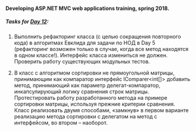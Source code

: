 #### Developing ASP.NET MVC web applications training, spring 2018.

##### Tasks for [Day 12](https://github.com/AnzhelikaKravchuk/Training.-Spring-2018/tree/master/Day%2012):


1. Выполнить рефакторинг класса (с целью сокращения повторного кода) в алгоритмах Евклида для задачи по НОД в Day 5 (рефакторинг возможен только в случае, когда все метод находятся в одном классе!). Интерфейс класса измениться не должен. Проверить работу существующих модульных тестов.

2. В класс с алгоритмом сортировки не прямоугольной матрицы, принимающим как компаратор интерфейс IComparer<int[]> добавить метод, принимающий как параметр делегат-компаратор, инкапсулирующий логику сравнения строк матрицы. Протестировать работу разработанного метода на примере сортировки матрицы, используя прежние критерии сравнения. Класс реализовать двумя способами, «замкнув» в первом варианте реализацию метода сортировки с делегатом на метод с интерфейсом, во втором – наоборот.